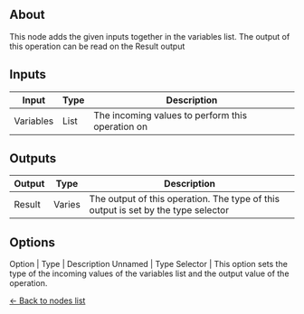 ## About
This node adds the given inputs together in the variables list. The output of this operation can be read on the Result output

## Inputs
Input | Type | Description
------------ | ------|-------
Variables | List | The incoming values to perform this operation on

## Outputs
Output | Type| Description
------------ | -------|------
Result | Varies | The output of this operation. The type of this output is set by the type selector

## Options
Option | Type | Description
Unnamed | Type Selector | This option sets the type of the incoming values of the variables list and the output value of the operation.

[<- Back to nodes list](Nodes)
